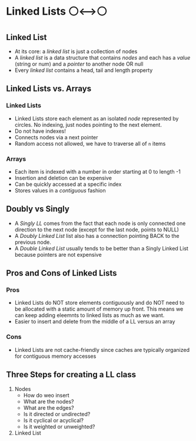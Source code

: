 
# Linked Lists  ⚪️<-->⚪️ 

## Linked List
- At its core: a _linked list_ is just a collection of nodes
- A _linked list_ is a data structure that contains _nodes_ and each has a _value_ (string or num) and a _pointer_ to another node OR null
- Every _linked list_ contains a head, tail and length property

## Linked Lists vs. Arrays

### Linked Lists
- Linked Lists store each element as an isolated _node_ represented by circles. No indexing, just nodes pointing to the next element.
- Do not have indexes!
- Connects nodes via a next pointer
- Random access not allowed, we have to traverse all of `n` items 

### Arrays
- Each item is indexed with a number in order starting at 0 to length -1
- Insertion and deletion can be expensive 
- Can be quickly accessed at a specific index
- Stores values in a _contiguous_ fashion


## Doubly vs Singly
- A _Singly LL_ comes from the fact that each node is only connected one direction to the next node (except for the last node, points to NULL)
- A _Doubly Linked List_ list also has a connection pointing BACK to the previous node.
- A _Double Linked List_ usually tends to be better than a Singly Linked List because pointers are not expensive 

## Pros and Cons of Linked Lists
### Pros
- Linked Lists do NOT store elements contiguously and do NOT need to be allocated with a static amount of memory up front. This means we can keep adding eleemnts to linked lists as much as we want. 
- Easier to insert and delete from the middle of a LL versus an array 
### Cons
- Linked Lists are not cache-friendly since caches are typically organized for contiguous memory accesses



## Three Steps for creating a LL class
1. Nodes
    - How do weo insert 
    - What are the nodes?
    - What are the edges?
    - Is it directed or undirected?
    - Is it cyclical or acyclical?
    - Is it weighted or unweighted?
2. Linked List
